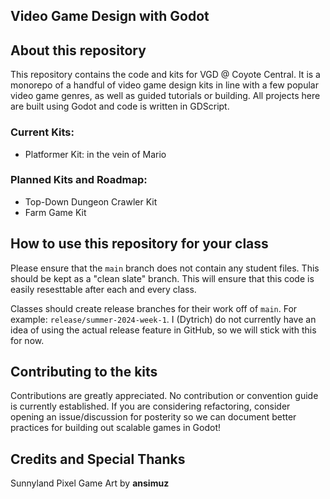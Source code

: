 Video Game Design with Godot
---

## About this repository
This repository contains the code and kits for VGD @ Coyote Central. It is a
monorepo of a handful of video game design kits in line with a few popular video
game genres, as well as guided tutorials or building. All projects here are built
using Godot and code is written in GDScript.

### Current Kits:
- Platformer Kit: in the vein of Mario

### Planned Kits and Roadmap:
- Top-Down Dungeon Crawler Kit
- Farm Game Kit


## How to use this repository for your class
Please ensure that the `main` branch does not contain any student files. This
should be kept as a "clean slate" branch. This will ensure that this code is
easily resesttable after each and every class.

Classes should create release branches for their work off of `main`. For example:
`release/summer-2024-week-1`. I (Dytrich) do not currently have an idea of using
the actual release feature in GitHub, so we will stick with this for now.

## Contributing to the kits
Contributions are greatly appreciated. No contribution or convention guide is
currently established. If you are considering refactoring, consider opening
an issue/discussion for posterity so we can document better practices for
building out scalable games in Godot!


## Credits and Special Thanks
Sunnyland Pixel Game Art by **ansimuz**